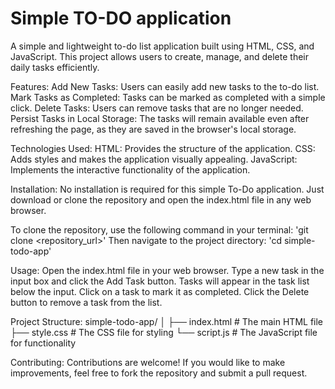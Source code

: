 # Simple TO-DO application

A simple and lightweight to-do list application built using HTML, CSS, and JavaScript. This project allows users to create, manage, and delete their daily tasks efficiently.

Features:
Add New Tasks: Users can easily add new tasks to the to-do list.
Mark Tasks as Completed: Tasks can be marked as completed with a simple click.
Delete Tasks: Users can remove tasks that are no longer needed.
Persist Tasks in Local Storage: The tasks will remain available even after refreshing the page, as they are saved in the browser's local storage.

Technologies Used:
HTML: Provides the structure of the application.
CSS: Adds styles and makes the application visually appealing.
JavaScript: Implements the interactive functionality of the application.

Installation:
No installation is required for this simple To-Do application. Just download or clone the repository and open the index.html file in any web browser.

To clone the repository, use the following command in your terminal: 'git clone <repository_url>'
Then navigate to the project directory: 'cd simple-todo-app'

Usage:
Open the index.html file in your web browser.
Type a new task in the input box and click the Add Task button.
Tasks will appear in the task list below the input.
Click on a task to mark it as completed.
Click the Delete button to remove a task from the list.

Project Structure:
simple-todo-app/
│
├── index.html         # The main HTML file
├── style.css          # The CSS file for styling
└── script.js          # The JavaScript file for functionality

Contributing:
Contributions are welcome! If you would like to make improvements, feel free to fork the repository and submit a pull request.